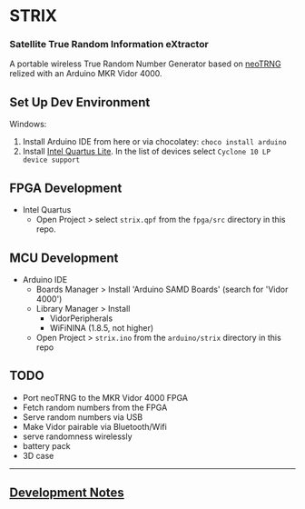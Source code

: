 # STRIX
### Satellite True Random Information eXtractor

A portable wireless True Random Number Generator based on [neoTRNG](https://github.com/stnolting/neoTRNG) relized with an Arduino MKR Vidor 4000.

## Set Up Dev Environment

Windows:

1. Install Arduino IDE from here or via chocolatey: `choco install arduino`
2. Install [Intel Quartus Lite](https://www.intel.com/content/www/us/en/software-kit/825278/intel-quartus-prime-lite-edition-design-software-version-23-1-1-for-windows.html). In the list of devices select `Cyclone 10 LP device support`

## FPGA Development

- Intel Quartus
    - Open Project > select `strix.qpf` from the `fpga/src` directory in this repo.

## MCU Development

- Arduino IDE
    - Boards Manager > Install 'Arduino SAMD Boards' (search for 'Vidor 4000')
    - Library Manager > Install
        - VidorPeripherals
        - WiFiNINA (1.8.5, not higher)
    - Open Project > `strix.ino` from the `arduino/strix` directory in this repo


## TODO

- Port neoTRNG to the MKR Vidor 4000 FPGA
- Fetch random numbers from the FPGA
- Serve random numbers via USB
- Make Vidor pairable via Bluetooth/Wifi
- serve randomness wirelessly
- battery pack
- 3D case

---

## [Development Notes](NOTES.md)
